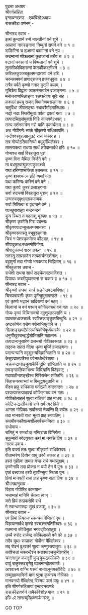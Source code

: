 पुढचा अध्याय  
श्रीगर्गसंहिता  
वृन्दावनखण्ड - एकविंशोऽध्यायः  
रासक्रीडा वर्णनम् -  
  
श्रीनारद उवाच -  
इत्थं कुन्दवने रम्ये मालतीनां वने शुभे ।  
आम्राणां नागरङ्गाणां निम्बूनां सघने वने ॥ १ ॥  
दाडिमीनां च द्राक्षाणां बदामानां वने नृप ।  
कदम्बानां श्रीफलानां कुटजानां तथैव च ॥ २ ॥  
वटानां पनसानां च पिप्पलानां वने शुभे ।  
तुलसीकोविदाराणां केतकीकदलीवने ॥ ३ ॥  
करिल्लकुञ्जबकुलमन्दाराणां वने हरिः ।  
चरन्कामवनं प्रागाद्‌राजन् व्रजवधूवृतः ॥ ४ ॥  
तत्रैव पर्वते कृष्णो ननाद मुरली कलम् ।  
मूर्च्छिता विह्वला जातास्तन्नादेन व्रजाङ्गनाः ॥ ५ ॥  
मनोजबाणभिन्नाङ्गाः श्लथन्नीव्यः सुरैः सह ।  
कश्मलं प्रययू राजन् विमानेष्वमराङ्गनाः ॥ ६ ॥  
चतुर्विधा जीवसङ्घाः स्थावरैर्मोहमास्थिताः ।  
नद्यो नदाः स्थिरीभूताः पर्वता द्रवतां गताः ॥ ७ ॥  
तत्पादचिह्नसंयुक्तो गिरिः कामवनेऽभवत् ।  
तस्य दर्शनमात्रेण नरो याति कृतार्थताम् ॥ ८ ॥  
अथ गोपीगणैः साकं श्रीकृष्णो राधिकापतिः ।  
नन्दीश्वरबृहत्सानुतटे रासं चकार ह ।  
तत्र गोप्योऽतिमानिन्यो बभूवुर्मैथिलेश्वर ।  
तास्त्यक्त्वा राधया सार्धं तत्रैवान्तर्दधे हरिः ॥ १० ॥  
गोप्यश्च सर्वा विरहातुरा भृशं  
     कृष्णं विना मैथिल निर्जने वने ।  
ता बभ्रमुश्चाश्रुकलाकुलाक्ष्यो  
     यथा हरिण्यश्चकिता इतस्ततः ॥ ११ ॥  
कृष्णं ह्यपश्यन्त्य इति व्यथां गता  
     यथा करिण्यः करिणं वने वने ।  
यथा कुरर्यः कुररं व्रजाङ्गनाः  
     सर्वा रुदन्त्यो विरहातुरा भृशम् ॥ १२ ॥  
उन्मत्तवद्‌वृक्षलताकदम्बकं  
     सर्वा मिलित्वा च पृथग्वने वने ।  
पप्रच्छुरारान्नृप नन्दनन्दनं  
     कुत्र स्थितं तं वदताशु भूरुहाः ॥ १३ ॥  
श्रीकृष्ण कृष्णेति गिरा वदन्त्यः  
     श्रीकृष्णपादाम्बुजलग्नमानसाः ।  
श्रीकृष्णरूपास्तु बभूवुरङ्गनाः  
     चित्रं न पेशस्कृतमेत्य कीटवत् ॥ १४ ॥  
श्रीपादुकाधःस्थलगोपिगोप्यः  
     श्रीपादुकाब्जं शरनं प्रपन्नाः ॥ १५ ॥  
ततस्तु तत्प्रसादेन तत्पदार्चनदर्शनात् ।  
ददृशुर्गां तदा गोप्यो भगवत्पाद चिह्निताम् ॥ १६ ॥  
श्रीबहुलाश्व उवाच -  
राधेशो राधया सार्धं सङ्केतवटमाविशत् ।  
प्रियायाः कबरीपुष्परचनां स चकार ह ॥ १७ ॥  
श्रीनारद उवाच -  
श्रीकृष्णो राधया सार्धं सङ्केतवटमाविशत् ।  
चित्रपत्रावलीः कृष्ण पूर्णेन्दुमुखमण्डले ॥ १९ ॥  
एवं कृष्णो भद्रवनं खदिराणां वनं महत् ।  
बिल्वानां च वनं पश्यन् कोकिलाख्यं वनं गतः ॥ २० ॥  
गोप्यः कृष्णं विचिन्वन्त्यो ददृशुस्तत्पदानि च ।  
यवचक्रध्वजच्छत्रैः स्वस्तिकाङ्कुशबिन्दुभिः ॥ २१ ॥  
अष्टकोणेन वज्रेण पद्मेनाभियुतानि च ।  
नीलशङ्खघटैर्मत्स्यत्रिकोणेषूर्ध्वधारकैः ॥ २२ ॥  
धनुर्गोखुरचन्द्रार्द्धशोभितानि महात्मनः ।  
तत्पदान्यनुसारेण व्रजन्त्यो गोपिकास्ततः ॥ २३ ॥  
तद्‌रजः सततं नीत्वा धृत्वा मूर्ध्नि व्रजाङ्गनाः ।  
पदान्यन्यानि ददृशुरन्यचिह्नान्वितानि च ॥ २४ ॥  
केतुपद्मातपत्रैश्च यवेनाथोर्ध्वरेखया ।  
चक्रचन्द्रार्धाङ्कुशकैर्बिन्दुभिः शोभितानि च ॥ २५ ॥  
लवङ्गलतिकाभिश्च विचित्राणि विदेहराट् ।  
गदापाठीनशङ्खैश्च गिरिराजेन शक्तिभिः ॥ २६ ॥  
सिंहासनरथाभ्यां च बिन्दुद्वययुतानि च ।  
वीक्ष्य प्राहू राधिकया गतोऽसौ नन्दनन्दनः ॥ २७ ॥  
पश्यत्यस्तत्पादपद्मं कोकिलाख्यं वनं गताः ।  
गोपीकोलाहलं श्रुत्वा राधिकां प्राह माधवः ॥ २८ ॥  
कोटिचन्द्रप्रतीकाशे राधे सर्प त्वरं प्रिये ।  
आगता गोपिकाः सर्वास्त्वां नेष्यन्ति हि सर्वतः ॥ २९ ॥  
तदा मानवती राधा भूत्वा प्राह रमापतिम् ।  
रूपयौवनकौशल्यशीलगर्वसमन्विता ॥ ३० ॥  
राधोवाच -  
चलितुं न समर्थाऽहं मन्दिरान्ना विनिर्गता ।  
सुकुमारी स्वेदयुक्ता कथं मां नयसि प्रिय ॥ ३१ ॥  
नारच उवाच -  
इति वाक्यं ततः श्रुत्वा श्रीकृष्णो राधिकेश्वरः ।  
पीताम्बरेण दिव्येन वायुं तस्यै चकार ह ॥ ३२ ॥  
हस्तं गृहीत्वा तामाह गच्छ राधे यथासुखम् ।  
कृष्णेनापि तदा प्रोक्ता न ययौ तेन वै पुनः ॥ ३३ ॥  
पृष्ठं दत्त्वाऽथ हरये तूष्णीम्भूता स्थिता पुनः ।  
प्रियां मानवतीं राधां प्राह कृष्णः सतां प्रियः ॥ ३४ ॥  
श्रीभगवानुवाच -  
विहाय गोपीरिह कामयाना  
     भजाम्यहं मानिनि चेतसा त्वाम् ।  
यत्ते प्रियं तत्प्रकरोमि राधे  
     मे स्कन्धमारुह्य सुखं व्रजाशु ॥ ३५ ॥  
श्रीनारद उवाच -  
एवं प्रियां प्रियतमः स्कन्धयानेप्सितां नृप ।  
विहायान्तर्दधे कृष्णो स्वच्छन्दगतिरीश्वरः ॥ ३६ ॥  
गतमाना कीर्तिसुता भगवद्‌विरहातुरा ।  
उच्चै रुरोद राजेन्द्र कोकिलाख्ये वने परे ॥ ३७ ॥  
तदैव यूथाः सम्प्राप्ता गोपीनां मैथिलेश्वर ।  
तद् रोदनं दुःखतरं श्रुत्वा जग्मुस्त्रपातुराः ॥ ३८ ॥  
काश्चित्तां मकरन्दैश्च स्नापयाञ्चक्रुरीश्वरीम् ।  
चन्दनागुरु कस्तूरी कुङ्कुमद्रवसीकरैः ॥ ३९ ॥  
वायुं चक्रुस्तदङ्गेषु व्यजनान्दोलचामरैः ।  
आश्वास्य वाग्भिः परमां नानाऽनुनयकोविदैः ॥ ४० ॥  
तन्मुखान्मानिनो मानं श्रुत्वा कृष्णस्य गोपिकाः ।  
मानवन्त्यो मैथिलेन्द्र विस्मयं परमं ययुः ॥ ४१ ॥  
इति श्रीगर्गसंहितायां वृन्दावनखण्डे  
रासक्रीडावर्णनं नामैकविंशोऽध्यायः ॥ २१ ॥  
हरिः ॐ तत्सच्छ्रीकृष्णार्पणमस्तु ॥  
  
GO TOP

